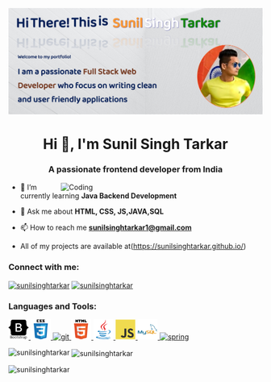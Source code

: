 ![MasterHead](https://github.com/SunilSinghTarkar/sunilsinghtarkar/blob/main/Screenshot_20230519_153505.png)

<h1 align="center">Hi 👋, I'm Sunil Singh Tarkar</h1>
<h3 align="center">A passionate frontend developer from India</h3>

<img align="right" alt="Coding" width="400" src="https://cdn.dribbble.com/users/1162077/screenshots/3848914/programmer.gif">

<!-- <p align="left"> <a href="https://github.com/ryo-ma/github-profile-trophy"><img src="https://github-profile-trophy.vercel.app/?username=sunilsinghtarkar" alt="sunilsinghtarkar" /></a> </p> -->

- 🌱 I’m currently learning **Java Backend Development**

- 💬 Ask me about **HTML, CSS, JS,JAVA,SQL**

- 📫 How to reach me **sunilsinghtarkar1@gmail.com**
- All of my projects are available at(https://sunilsinghtarkar.github.io/)

<h3 align="left">Connect with me:</h3>
<p align="left">
<a href="https://linkedin.com/in/sunilsinghtarkar" target="blank"><img align="center" src="https://raw.githubusercontent.com/rahuldkjain/github-profile-readme-generator/master/src/images/icons/Social/linked-in-alt.svg" alt="sunilsinghtarkar" height="30" width="40" /></a>
<a href="https://instagram.com/sunilsinghtarkar" target="blank"><img align="center" src="https://raw.githubusercontent.com/rahuldkjain/github-profile-readme-generator/master/src/images/icons/Social/instagram.svg" alt="sunilsinghtarkar" height="30" width="40" /></a>
</p>

<h3 align="left">Languages and Tools:</h3>
<p align="left"> <a href="https://getbootstrap.com" target="_blank" rel="noreferrer"> <img src="https://raw.githubusercontent.com/devicons/devicon/master/icons/bootstrap/bootstrap-plain-wordmark.svg" alt="bootstrap" width="40" height="40"/> </a> <a href="https://www.w3schools.com/css/" target="_blank" rel="noreferrer"> <img src="https://raw.githubusercontent.com/devicons/devicon/master/icons/css3/css3-original-wordmark.svg" alt="css3" width="40" height="40"/> </a> <a href="https://git-scm.com/" target="_blank" rel="noreferrer"> <img src="https://www.vectorlogo.zone/logos/git-scm/git-scm-icon.svg" alt="git" width="40" height="40"/> </a> <a href="https://www.w3.org/html/" target="_blank" rel="noreferrer"> <img src="https://raw.githubusercontent.com/devicons/devicon/master/icons/html5/html5-original-wordmark.svg" alt="html5" width="40" height="40"/> </a> <a href="https://www.java.com" target="_blank" rel="noreferrer"> <img src="https://raw.githubusercontent.com/devicons/devicon/master/icons/java/java-original.svg" alt="java" width="40" height="40"/> </a> <a href="https://developer.mozilla.org/en-US/docs/Web/JavaScript" target="_blank" rel="noreferrer"> <img src="https://raw.githubusercontent.com/devicons/devicon/master/icons/javascript/javascript-original.svg" alt="javascript" width="40" height="40"/> </a> <a href="https://www.mysql.com/" target="_blank" rel="noreferrer"> <img src="https://raw.githubusercontent.com/devicons/devicon/master/icons/mysql/mysql-original-wordmark.svg" alt="mysql" width="40" height="40"/> </a> <a href="https://spring.io/" target="_blank" rel="noreferrer"> <img src="https://www.vectorlogo.zone/logos/springio/springio-icon.svg" alt="spring" width="40" height="40"/> </a> </p>

<p><img align="left" src="https://github-readme-stats.vercel.app/api/top-langs?username=sunilsinghtarkar&show_icons=true&locale=en&layout=compact" alt="sunilsinghtarkar" /></p>

<p>&nbsp;<img align="center" src="https://github-readme-stats.vercel.app/api?username=sunilsinghtarkar&show_icons=true&locale=en" alt="sunilsinghtarkar" /></p>

<p><img align="center" src="https://github-readme-streak-stats.herokuapp.com/?user=sunilsinghtarkar&" alt="sunilsinghtarkar" /></p>
